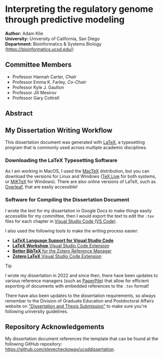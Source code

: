 # Interpreting the regulatory genome through predictive modeling

**Author:** Adam Klie <br>
**University:** University of California, San Diego <br>
**Department:** Bioinformatics & Systems Biology (https://bioinformatics.ucsd.edu/)

## Committee Members

* Professor Hannah Carter, *Chair*
* Professor Emma K. Farley, *Co-Chair*
* Professor Kyle J. Gaulton
* Professor Jill Mesirov
* Professor Gary Cottrell

## Abstract

## My Dissertation Writing Workflow

This dissertation document was generated with [LaTeX](https://www.latex-project.org/get/), a typesetting program that is commonly used across multiple academic disciplines. 

### Downloading the LaTeX Typesetting Software

As I am working in MacOS, I used the [MacTeX](https://www.tug.org/mactex/) distribution, but you can download the versions for Linux and Windows ([TeX Live](https://www.tug.org/texlive/) for both systems, or [MiKTeX](https://miktex.org/) for Windows). There are also online versions of LaTeX, such as [Overleaf](https://www.overleaf.com/), that are easily accessible!

### Software for Compiling the Dissertation Document

I wrote the text for my dissertation in Google Docs to make things easily accessible for my committee, then I would export the text to edit the `.tex` files for each chapter in [Visual Studio Code (VS Code)](https://code.visualstudio.com/).

I also used the following tools to make the writing process easier:

* [**LaTeX Language Support for Visual Studio Code**](https://marketplace.visualstudio.com/items?itemName=mathematic.vscode-latex)
* [**LaTeX Workshop** Visual Studio Code Extension](https://marketplace.visualstudio.com/items?itemName=James-Yu.latex-workshop)
* [**Better BibTeX** for the Zotero Reference Manager](https://retorque.re/zotero-better-bibtex/)
* [**Zotero LaTeX** Visual Studio Code Extension](https://marketplace.visualstudio.com/items?itemName=bnavetta.zoterolatex)

> [!TIP]
> I wrote my dissertation in 2022 and since then, there have been updates to various reference managers (such as [PaperPile](https://duckduckgo.com/?q=paperpile.com)) that allow for efficient exporting of documents with embedded references to the `.tex` format!
>
> There have also been updates to the dissertation requirements, so always remember to the Division of Graduate Education and Postdoctoral Affairs website on ["Dissertation and Thesis Submission"](https://grad.ucsd.edu/academics/preparing-to-graduate/dissertation-thesis-submission.html) to make sure you're following university guidelines.

## Repository Acknowledgements 

My dissertation document references the template that can be found at the following GitHub repository: https://github.com/stevecheckoway/ucsddissertation. 

